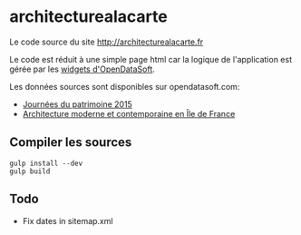# architecturealacarte

Le code source du site http://architecturealacarte.fr

Le code est réduit à une simple page html car la logique de l'application est gérée par les [widgets d'OpenDataSoft](https://github.com/opendatasoft/ods-widgets).

Les données sources sont disponibles sur opendatasoft.com:

* [Journées du patrimoine 2015](http://public.opendatasoft.com/explore/dataset/jep2015/?tab=metas)
* [Architecture moderne et contemporaine en Île de France](http://public.opendatasoft.com/explore/dataset/architecture-remarquable-idf/?tab=table&disjunctive.debut_construction&disjunctive.fin_construction&disjunctive.architectes)

## Compiler les sources

```shell
gulp install --dev
gulp build
```

## Todo

* Fix dates in sitemap.xml
